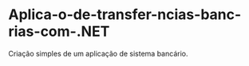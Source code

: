 # Aplica-o-de-transfer-ncias-banc-rias-com-.NET
Criação simples de um aplicação de sistema bancário.
